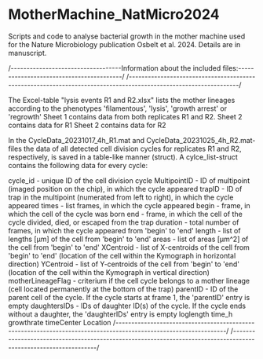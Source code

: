 # MotherMachine_NatMicro2024
Scripts and code to analyse bacterial growth in the mother machine used for the Nature Microbiology publication Osbelt et al. 2024. Details are in manuscript.

/-----------------------------------Information about the included files:-----------------------------------------/
/-----------------------------------------------------------------------------------------------------------------/



The Excel-table "lysis events R1 and R2.xlsx" lists the mother lineages according to the phenotypes 'filamentous', 'lysis', 'growth arrest' or 'regrowth'
Sheet 1 contains data from both replicates R1 and R2.
Sheet 2 contains data for R1
Sheet 2 contains data for R2

In the CycleData_20231017_4h_R1.mat and CycleData_20231025_4h_R2.mat-files the data of all detected cell division cycles for replicates R1 and R2, respectively, is saved in a table-like manner (struct). A cylce_list-struct contains the following data for every cycle:

cycle_id - unique ID of the cell division cycle
MultipointID - ID of multipoint (imaged position on the chip), in which the cycle appeared
trapID - ID of trap in the multipoint (numerated from left to right), in which the cycle appeared
times - list frames, in which the cycle appeared
begin - frame, in which the cell of the cycle was born
end - frame, in which the cell of the cycle divided, died, or escaped from the trap
duration - total number of frames, in which the cycle appeared from 'begin' to 'end'
length - list of lengths [µm] of the cell from 'begin' to 'end'
areas - list of areas [µm^2] of the cell from 'begin' to 'end'
XCentroid - list of X-centroids of the cell from 'begin' to 'end' (location of the cell within the Kymograph in horizontal direction)
YCentroid - list of Y-centroids of the cell from 'begin' to 'end' (location of the cell within the Kymograph in vertical direction)
motherLineageFlag - criterium if the cell cycle belongs to a mother lineage (cell located permanently at the bottom of the trap)
parentID - ID of the parent cell of the cycle. If the cycle starts at frame 1, the 'parentID' entry is empty
daughtersIDs - IDs of daughter ID(s) of the cycle. If the cycle ends without a daughter, the 'daughterIDs' entry is empty
loglength
time_h
growthrate
timeCenter
Location
/-----------------------------------------------------------------------------------------------------------------/
/-----------------------------------------------------------------------------------------------------------------/

